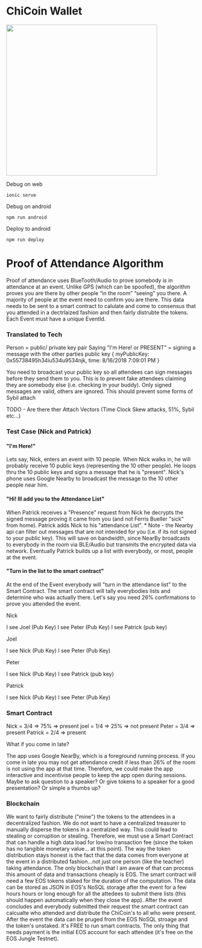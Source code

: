 ChiCoin Wallet
==============

<img height="400px" src="https://raw.githubusercontent.com/ntheile/chicoinapp/master/src/assets/img/app.jpg"/>

Debug on web

`ionic serve`

Debug on android

`npm run android`

Deploy to android

`npm run deploy`

Proof of Attendance Algorithm
=============================
Proof of attendance uses BlueTooth/Audio to prove somebody is in attendance at an event. Unlike GPS (which can be spoofed), the algorithm proves you are there by other people “in the room” “seeing” you there.  A majority of people at the event need to confirm you are there. This data needs to be sent to a smart contract to calulate and come to consensus that you attended in a dectrlaized fashion and then fairly distrubte the tokens. Each Event must have a unique EventId. 

### Translated to Tech

Person = public/ private key pair 
Saying "I'm Here! or PRESENT" = signing a message with the other parties public key
{
	myPublicKey: 0x55738495h34iu534u9534njk,
	time: 8/16/2018 7:09:01 PM
}

You need to broadcast your public key so all attendees can sign messages before they send them to you. This is to prevent fake attendees claiming they are somebody else (i.e. checking in your buddy).  Only signed messages are valid, others are ignored. This should prevent some forms of Sybil attach

TODO - Are there ther Attach Vectors (Time Clock Skew attacks, 51%, Sybil etc...)

### Test Case (Nick and Patrick)

####  "I'm Here!"

Lets say, Nick, enters an event with 10 people. When Nick walks in, he will probably receive 10 public keys (representing the 10 other people). He loops thru the 10 public keys and signs a message that he is "present". Nick's phone uses Google Nearby to broadcast the message to the 10 other people near him. 

#### "Hi! Ill add you to the Attendance List"
When Patrick receives a "Presence" request from Nick he decrypts the signed message proving it came from you (and not Ferris Bueller "sick" from home). Patrick adds Nick to his "attendance List". * Note - the Nearby api can filter out messages that are not intended for you (i.e. if its not signed to your public key). This will save on bandwidth, since NearBy broadcasts to everybody in the room via BLE/Audio but transmits the encrypted data via network. Eventually 
Patrick builds up a list with everybody, or most, people at the event. 

#### "Turn in the list to the smart contract"
At the end of the Event everybody will "turn in the attendance list" to the Smart Contract. The smart contract will tally everybodies lists and determine who was actually there. Let's say you need 26% confirmations to prove you attended the event. 


Nick

I see Joel (Pub Key)
I see Peter (Pub Key)
I see Patrick (pub key)

Joel

I see Nick (Pub Key)
I see Peter (Pub Key)

Peter

I see Nick (Pub Key)
I see Patrick (pub key)

Patrick

I see Nick (Pub Key)
I see Peter (Pub Key)


### Smart Contract

Nick = 3/4 => 75% => present
joel = 1/4 => 25% => not present
Peter = 3/4 => present
Patrick = 2/4 => present

What if you come in late?

The app uses Google NearBy, which is a foreground running process. If you come in late you may not get attendance credit if less than 26% of the room is not using the app at that time. Therefore, we could make the app interactive and incentivise people to keep the app open during sessions. Maybe to ask question to a speaker? Or give tokens to a speaker for a good presentation? Or simple a thumbs up?


### Blockchain
We want to fairly distribute ("mine") the tokens to the attendees in a decentralized fashion. We do not want to have a centralized treasurer to manually disperse the tokens in a centralzied way. This could lead to stealing or corruption or stealing. Therefore, we must use a Smart Contract that can handle a high data load for low/no transaction fee (since the token has no tangible monetary value... at this point). The way the token distribution stays honest is the fact that the data comes from everyone at the event in a distributed fashion...not just one person (like the teacher) taking attendance.  The only blockchain that I am aware of that can process this amount of data and transactions cheaply is EOS. The smart contract will need a few EOS tokens staked for the duration of the computation. The data can be stored as JSON in EOS's NoSQL storage after the event for a few hours hours or long enough for all the attedees to submit there lists (this should happen automatically when they close the app). After the event concludes and everybody submitted their request the smart contract can calcualte who attended and distribute the ChiCoin's to all who were present. After the event the data can be pruged from the EOS NoSQL stroage and the token's unstaked. It's FREE to run smart contracts. The only thing that needs payment is the initial EOS account for each attendee (it's free on the EOS Jungle Testnet). 
